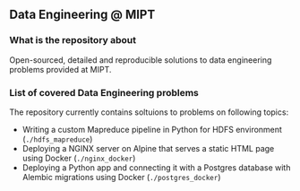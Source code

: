 ## Data Engineering @ MIPT
### What is the repository about
Open-sourced, detailed and reproducible solutions to data engineering problems provided at MIPT. 

### List of covered Data Engineering problems
The repository currently contains soltuions to problems on following topics:
* Writing a custom Mapreduce pipeline in Python for HDFS environment (`./hdfs_mapreduce`)
* Deploying a NGINX server on Alpine that serves a static HTML page using Docker (`./nginx_docker`)
* Deploying a Python app and connecting it with a Postgres database with Alembic migrations using Docker (`./postgres_docker`)
